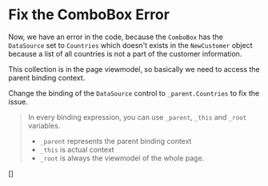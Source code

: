 ﻿Fix the ComboBox Error
======================
Now, we have an error in the code, because the `ComboBox` has the `DataSource` set to `Countries` which doesn't exists in the `NewCustomer` object
because a list of all countries is not a part of the customer information.

This collection is in the page viewmodel, so basically we need to access the parent binding context.

Change the binding of the `DataSource` control to `_parent.Countries` to fix the issue.

> In every binding expression, you can use `_parent`, `_this` and `_root` variables.
> * `_parent` represents the parent binding context
> * `_this` is actual context
> * `_root` is always the viewmodel of the whole page.

[<DothtmlExercise Initial="samples/CustomerDetailView_Stage11.dothtml"
        Final="samples/CustomerDetailView_Stage12.dothtml"
        DisplayName="CustomerDetailView.dothtml"
        ValidatorId="Lesson3Step11Validator" />]